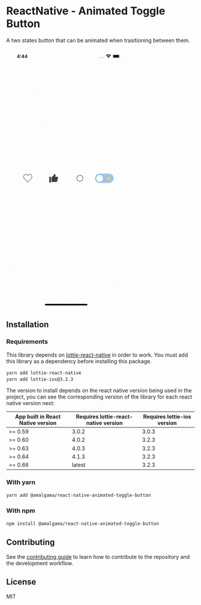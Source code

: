 # ReactNative - Animated Toggle Button

A two states button that can be animated when trasitioning between them.

![Example](/docs/gifs/react-native-animated-toggle-button-example.gif)

## Installation

### Requirements

This library depends on [lottie-react-native](https://github.com/lottie-react-native/lottie-react-native) in order to work. You must add this library as a dependency before installing this package.

```sh
yarn add lottie-react-native
yarn add lottie-ios@3.2.3
```

The version to install depends on the react native version being used in the project, you can see the corresponding version of the library for each react native version next: 

| App built in React Native version | Requires lottie-react-native version | Requires lottie-ios version |
|-----------------------------------|--------------------------------------|-----------------------------|
| >= 0.59                           | 3.0.2                                | 3.0.3                       |
| >= 0.60                           | 4.0.2                                | 3.2.3                       |
| >= 0.63                           | 4.0.3                                | 3.2.3                       |
| >= 0.64                           | 4.1.3                                | 3.2.3                       |
| >= 0.66                           | latest                               | 3.2.3                       |

### With yarn

```sh
yarn add @amalgama/react-native-animated-toggle-button
```

### With npm

```sh
npm install @amalgama/react-native-animated-toggle-button
```

## Contributing

See the [contributing guide](CONTRIBUTING.md) to learn how to contribute to the repository and the development workflow.

## License

MIT
